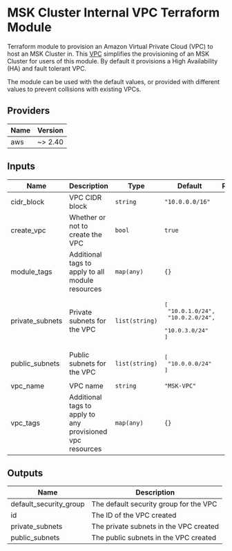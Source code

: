 # MSK Cluster Internal VPC Terraform Module

Terraform module to provision an Amazon Virtual Private Cloud (VPC) to host an
MSK Cluster in. This [VPC](https://aws.amazon.com/vpc/) simplifies the
provisioning of an MSK Cluster for users of this module. By default it
provisions a High Availability (HA) and fault tolerant VPC.

The module can be used with the default values, or provided with different
values to prevent collisions with existing VPCs.

## Providers

| Name | Version |
|------|---------|
| aws | ~> 2.40 |

## Inputs

| Name | Description | Type | Default | Required |
|------|-------------|------|---------|:-----:|
| cidr\_block | VPC CIDR block | `string` | `"10.0.0.0/16"` | no |
| create\_vpc | Whether or not to create the VPC | `bool` | `true` | no |
| module\_tags | Additional tags to apply to all module resources | `map(any)` | `{}` | no |
| private\_subnets | Private subnets for the VPC | `list(string)` | <pre>[<br>  "10.0.1.0/24",<br>  "10.0.2.0/24",<br>  "10.0.3.0/24"<br>]<br></pre> | no |
| public\_subnets | Public subnets for the VPC | `list(string)` | <pre>[<br>  "10.0.0.0/24"<br>]<br></pre> | no |
| vpc\_name | VPC name | `string` | `"MSK-VPC"` | no |
| vpc\_tags | Additional tags to apply to any provisioned vpc resources | `map(any)` | `{}` | no |

## Outputs

| Name | Description |
|------|-------------|
| default\_security\_group | The default security group for the VPC |
| id | The ID of the VPC created |
| private\_subnets | The private subnets in the VPC created |
| public\_subnets | The public subnets in the VPC created |

